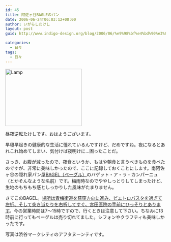 ```yaml
---
id: 45
title: 阿佐ヶ谷BAGLEのパン
date: 2006-06-24T06:03:12+00:00
author: いがらしたけし
layout: post
guid: http://www.indigo-design.org/blog/2006/06/%e9%98%bf%e4%bd%90%e3%83%b6%e8%b0%b7bagle%e3%81%ae%e3%83%91%e3%83%b3/

categories:
  - 日々
tags:
  - 日々
---
```

[<img src="http://static.flickr.com/54/173157522_5b7c327908_m.jpg" width="240" height="180" alt="Lamp" border="0" />](http://www.flickr.com/photos/takeshi81/173157522/ "Photo Sharing")
  
昼夜逆転たけしです。おはようございます。
  
早寝早起きの健康的な生活に憧れているんですけど、だめですね。夜になるとあれこれ始めてしまい、気付けば夜明けに…困ったことだ。
  
さっき、お腹が減ったので、夜食というか、もはや朝食と言うべきものを食べたのですが、非常に美味しかったので、ここに記録しておくことにします。南阿佐ヶ谷の隠れ家パン屋[BAGEL（ベーグル）](http://homepage3.nifty.com/bagel/japan/bagel.htm)のバゲット・ア・ラ・カンパーニュ（とかそんなような名前）です。梅雨時なのでややしっとりしてしまったけど、生地のもちもち感としっかりした風味がたまりません。
  
さてこのBAGEL。[場所は青梅街道を荻窪方向に進み、ピエトロパスタを過ぎて左折、そして突き当たりを右折してすぐ、宮田医院の手前にひっそりとあります](http://local.google.co.jp/local?ie=UTF8&q=%E9%98%BF%E4%BD%90%E3%83%B6%E8%B0%B7+bagel&ll=35.7002,139.633065&spn=0.00406,0.006673&om=1)。今の営業時間は7〜15時ですので、行くときは注意して下さい。ちなみに13時前に行ってもベーグルは売り切れてました。シフォンやクラフティも美味しかったです。
  
写真は渋谷マークシティのアフタヌーンティです。
